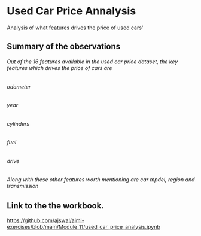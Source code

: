 # Used Car Price Annalysis

Analysis of what features drives the price of used cars'

## Summary of the observations
###### Out of the 16 features available in the used car price dataset, the key features which drives the price of cars are
###### odometer
###### year
###### cylinders
###### fuel
###### drive
###### Along with these other features worth mentioning are car mpdel, region and transmission



## Link to the the workbook.
https://github.com/ajswal/aiml-exercises/blob/main/Module_11/used_car_price_analysis.ipynb


